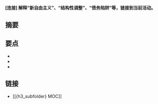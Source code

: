 #### [连接] 解释“新自由主义”、“结构性调整”、“债务陷阱”等，链接到当前活动。


## 摘要


## 要点

- 
- 
- 

## 链接

- [[{h3_subfolder} MOC]]
